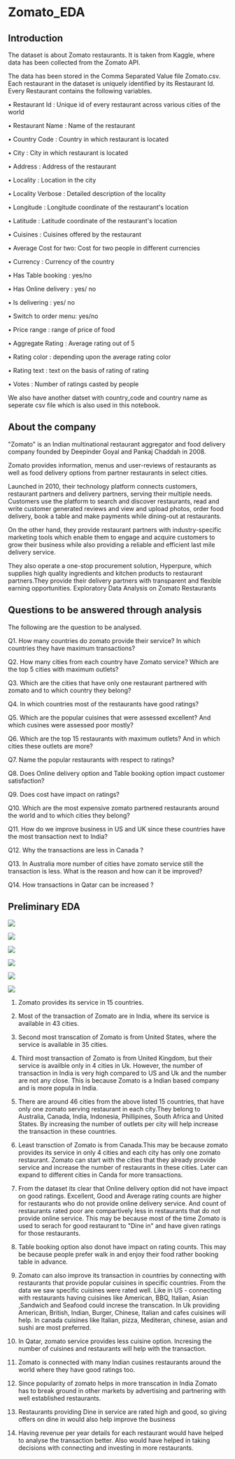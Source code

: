 # Zomato_EDA

## Introduction
The dataset is about Zomato restaurants. It is taken from Kaggle, where data has been collected from the Zomato API.

The data has been stored in the Comma Separated Value file Zomato.csv. Each restaurant in the dataset is uniquely identified by its Restaurant Id. Every Restaurant contains the following variables.

• Restaurant Id : Unique id of every restaurant across various cities of the world

• Restaurant Name : Name of the restaurant

• Country Code : Country in which restaurant is located

• City : City in which restaurant is located

• Address : Address of the restaurant

• Locality : Location in the city

• Locality Verbose : Detailed description of the locality

• Longitude : Longitude coordinate of the restaurant's location

• Latitude : Latitude coordinate of the restaurant's location

• Cuisines : Cuisines offered by the restaurant

• Average Cost for two: Cost for two people in different currencies

• Currency : Currency of the country

• Has Table booking : yes/no

• Has Online delivery : yes/ no

• Is delivering : yes/ no

• Switch to order menu: yes/no

• Price range : range of price of food

• Aggregate Rating : Average rating out of 5

• Rating color : depending upon the average rating color

• Rating text : text on the basis of rating of rating

• Votes : Number of ratings casted by people

We also have another datset with country_code and country name as seperate csv file which is also used in this notebook.

## About the company

"Zomato" is an Indian multinational restaurant aggregator and food delivery company founded by Deepinder Goyal and Pankaj Chaddah in 2008.

Zomato provides information, menus and user-reviews of restaurants as well as food delivery options from partner restaurants in select cities.

Launched in 2010, their technology platform connects customers, restaurant partners and delivery partners, serving their multiple needs. Customers use the platform to search and discover restaurants, read and write customer generated reviews and view and upload photos, order food delivery, book a table and make payments while dining-out at restaurants.

On the other hand, they provide restaurant partners with industry-specific marketing tools which enable them to engage and acquire customers to grow their business while also providing a reliable and efficient last mile delivery service.

They also operate a one-stop procurement solution, Hyperpure, which supplies high quality ingredients and kitchen products to restaurant partners.They provide their delivery partners with transparent and flexible earning opportunities.
Exploratory Data Analysis on Zomato Restaurants

## Questions to be answered through analysis

The following are the question to be analysed.

Q1. How many countries do zomato provide their service? In which countries they have maximum transactions?

Q2. How many cities from each country have Zomato service? Which are the top 5 cities with maximum outlets?

Q3. Which are the cities that have only one restaurant partnered with zomato and to which country they belong?

Q4. In which countries most of the restaurants have good ratings?

Q5. Which are the popular cuisines that were assessed excellent? And which cusines were assessed poor mostly?

Q6. Which are the top 15 restaurants with maximum outlets? And in which cities these outlets are more?

Q7. Name the popular restaurants with respect to ratings?

Q8. Does Online delivery option and Table booking option impact customer satisfaction?

Q9. Does cost have impact on ratings?

Q10. Which are the most expensive zomato partnered restaurants around the world and to which cities they belong?

Q11. How do we improve business in US and UK since these countries have the most transaction next to India?

Q12. Why the transactions are less in Canada ?

Q13. In Australia more number of cities have zomato service still the transaction is less. What is the reason and how can it be improved?

Q14. How transactions in Qatar can be increased ?

## Preliminary EDA

![](images/img1.png)

![](images/img2.png)

![](images/img3.png)

![](images/img4.png)

![](images/img5.png)

![](image.png)

1. Zomato provides its service in 15 countries.


2. Most of the transaction of Zomato are in India, where its service is available in 43 cities.


3. Second most transcation of Zomato is from United States, where the service is available in 35 cities.


4. Third most transaction of Zomato is from United Kingdom, but their service is availble only in 4 cities in Uk. However, the number of transaction in India is very high compared to US and Uk and the number are not any close. This is because Zomato is  a Indian based company and is more popula in India.


5. There are around 46 cities from the above listed 15 countries, that have only one zomato serving restaurant in each city.They belong to Australia, Canada, India, Indonesia, Phillipines, South Africa and United States. By increasing the number of outlets per city will help increase the transaction in these countries.


6. Least transction of Zomato is from Canada.This may be because zomato provides its service in only 4 cities and each city has only one zomato restaurant. Zomato can start with the cities that they already provide service and increase the number of restaurants in these cities. Later can expand to different cities in Canda for more transactions.


7. From the dataset its clear that Online delivery option did not have impact on good ratings. Excellent, Good and Average rating counts are higher for restaurants who do not provide online delivery service. And count of restaurants rated poor are compartively less in restaurants that do not provide online service. This may be because most of the time Zomato is used to serach for good restaurant to "Dine in" and have given ratings for those restaurants.


8. Table booking option also donot have impact on rating counts. This may be because people prefer walk in and enjoy their food rather booking table in advance.


9. Zomato can also improve its transaction in countries by connecting with restaurants that provide popular cuisines in specific countries. From the data we saw specific cuisines were rated well.
Like in US - connecting with restaurants having cuisines like American, BBQ, Italian, Asian ,Sandwich and Seafood could increse the transcation.
In Uk providing American, British, Indian, Burger, Chinese, Italian and cafes cuisines will help. 
In canada cuisines like Italian, pizza, Mediteran, chinese, asian and sushi are most preferred.


10. In Qatar, zomato service provides less cuisine option. Incresing the number of cuisines and restaurants will help with the transaction.


11. Zomato is connected with many Indian cusines restaurants around the world where they have good ratings too.


12. Since popularity of zomato helps in more transcation in India Zomato has to break ground in other markets by advertising and partnering with well established restaurants.


13. Restaurants providing Dine in service are rated high and good, so giving offers on dine in would also help improve the business


14. Having revenue per year details for each restaurant would have helped to analyse the transaction better. Also would have helped in taking decisions with connecting and investing in more restaurants.
